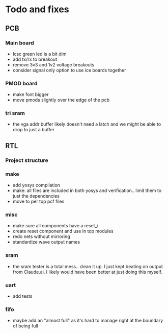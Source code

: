 # Todo and fixes

## PCB

### Main board

- lcsc green led is a bit dim
- add tx/rx to breakout
- remove 3v3 and 1v2 voltage breakouts
- consider signal only option to use ice boards together

### PMOD board

- make font bigger
- move pmods slightly over the edge of the pcb

### tri sram

- the vga addr buffer likely doesn't need a latch and we
  might be able to drop to just a buffer

## RTL

### Project structure

### make

- add yosys compilation
- make: all files are included in both yosys and verification.. limit them to just
  the dependencies
- move to per top pcf files

### misc

- make sure all components have a reset_i
- create reset component and use in top modules
- redo nets without mirroring
- standardize wave output names

### sram

- the sram tester is a total mess.. clean it up. I just kept beating on output
  from Claude.ai. I likely would have been better at just doing this myself.

### uart

- add tests

### fifo

- maybe add an "almost full" as it's hard to manage right
  at the boundary of being full
